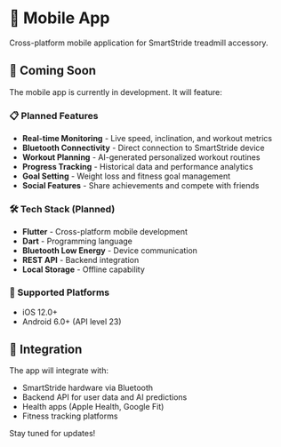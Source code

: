 # 📱 Mobile App

Cross-platform mobile application for SmartStride treadmill accessory.

## 🚧 Coming Soon

The mobile app is currently in development. It will feature:

### 📋 Planned Features

- **Real-time Monitoring** - Live speed, inclination, and workout metrics
- **Bluetooth Connectivity** - Direct connection to SmartStride device
- **Workout Planning** - AI-generated personalized workout routines
- **Progress Tracking** - Historical data and performance analytics
- **Goal Setting** - Weight loss and fitness goal management
- **Social Features** - Share achievements and compete with friends

### 🛠️ Tech Stack (Planned)

- **Flutter** - Cross-platform mobile development
- **Dart** - Programming language
- **Bluetooth Low Energy** - Device communication
- **REST API** - Backend integration
- **Local Storage** - Offline capability

### 📱 Supported Platforms

- iOS 12.0+
- Android 6.0+ (API level 23)

## 🔗 Integration

The app will integrate with:
- SmartStride hardware via Bluetooth
- Backend API for user data and AI predictions
- Health apps (Apple Health, Google Fit)
- Fitness tracking platforms

Stay tuned for updates!
